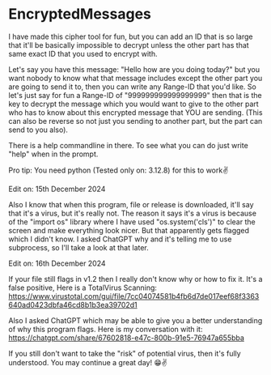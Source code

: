 # EncryptedMessages
I have made this cipher tool for fun, but you can add an ID that is so large that  it'll be basically impossible to decrypt unless the other part has that same exact ID that you used to encrypt with.


Let's say you have this message: "Hello how are you doing today?" but you want nobody to know what that message includes except the other part you are going to send it to, then you can write any
Range-ID that you'd like. So let's just say for fun a Range-ID of "999999999999999999" then that is the key to decrypt the message which you would want to give to the other part who has to know about
this encrypted message that YOU are sending. (This can also be reverse so not just you sending to another part, but the part can send to you also).

There is a help commandline in there. To see what you can do just write "help" when in the prompt.

Pro tip: You need python (Tested only on: 3.12.8) for this to work✌️





Edit on: 15th December 2024

Also I know that when this program, file or release is downloaded, it'll say that it's a virus, but it's really not.
The reason it says it's a virus is because of the "import os" library where I have used "os.system('cls')" to clear the screen and make everything look nicer.
But that apparently gets flagged which I didn't know. I asked ChatGPT why and it's telling me to use subprocess, so I'll take a look at that later.






Edit on: 16th December 2024

If your file still flags in v1.2 then I really don't know why or how to fix it. It's a false positive, Here is a TotalVirus Scanning: https://www.virustotal.com/gui/file/7cc04074581b4fb6d7de017eef68f3363640ad0423dbfa46cd8b1b3ea39702d1

Also I asked ChatGPT which may be able to give you a better understanding of why this program flags. Here is my conversation with it:
https://chatgpt.com/share/67602818-e47c-800b-91e5-76947a655bba

If you still don't want to take the "risk" of potential virus, then it's fully understood. You may continue a great day! 😁✌️
